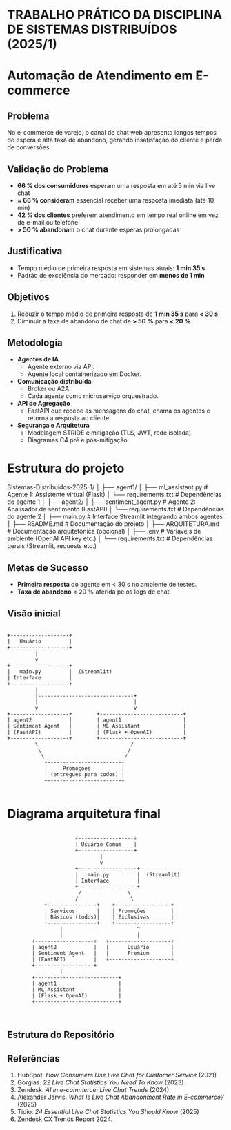 # TRABALHO PRÁTICO DA DISCIPLINA DE SISTEMAS DISTRIBUÍDOS (2025/1)

# Automação de Atendimento em E-commerce

## Problema

No e-commerce de varejo, o canal de chat web apresenta longos tempos de espera e alta taxa de abandono, gerando insatisfação do cliente e perda de conversões.

## Validação do Problema

- **66 % dos consumidores** esperam uma resposta em até 5 min via live chat
- **≈ 66 % consideram** essencial receber uma resposta imediata (até 10 min)
- **42 % dos clientes** preferem atendimento em tempo real online em vez de e-mail ou telefone
- **> 50 % abandonam** o chat durante esperas prolongadas

## Justificativa

- Tempo médio de primeira resposta em sistemas atuais: **1 min 35 s**
- Padrão de excelência do mercado: responder em **menos de 1 min**

## Objetivos

1. Reduzir o tempo médio de primeira resposta de **1 min 35 s** para **< 30 s**
2. Diminuir a taxa de abandono de chat de **> 50 %** para **< 20 %**

## Metodologia

- **Agentes de IA**
  - Agente externo via API.
  - Agente local containerizado em Docker.
- **Comunicação distribuída**
  - Broker ou A2A.
  - Cada agente como microserviço orquestrado.
- **API de Agregação**
  - FastAPI que recebe as mensagens do chat, chama os agentes e retorna a resposta ao cliente.
- **Segurança e Arquitetura**
  - Modelagem STRIDE e mitigação (TLS, JWT, rede isolada).
  - Diagramas C4 pré e pós-mitigação.


# Estrutura do projeto

Sistemas-Distribuidos-2025-1/
│
├── agent1/
│   ├── ml_assistant.py          # Agente 1: Assistente virtual (Flask)
│   └── requirements.txt         # Dependências do agente 1
│
├── agent2/
│   ├── sentiment_agent.py       # Agente 2: Analisador de sentimento (FastAPI)
│   └── requirements.txt         # Dependências do agente 2
│
├── main.py                      # Interface Streamlit integrando ambos agentes
│
├── README.md                    # Documentação do projeto
│
├── ARQUITETURA.md               # Documentação arquitetônica (opcional)
│
├── .env                         # Variáveis de ambiente (OpenAI API key etc.)
│
└── requirements.txt             # Dependências gerais (Streamlit, requests etc.)


## Metas de Sucesso

- **Primeira resposta** do agente em < 30 s no ambiente de testes.
- **Taxa de abandono** < 20 % aferida pelos logs de chat.


## Visão inicial

```plaintext

+-------------------+
|   Usuário         |
+-------------------+
         |
         v
+-------------------+
|   main.py         |  (Streamlit)
| Interface         |
+-------------------+
         |
         |-------------------------------+
         |                               |
         v                               v
+-------------------+        +---------------------------+
| agent2            |        | agent1                    |
| Sentiment Agent   |        | ML Assistant              |
| (FastAPI)         |        | (Flask + OpenAI)          |
+-------------------+        +---------------------------+
         \                              /
          \                            /
           \                          /
            +------------------------+
            |     Promoções          |
            | (entregues para todos) |
            +------------------------+


```

# Diagrama arquitetura final

```plaintext

                      +------------------+
                      | Usuário Comum    |
                      +------------------+
                              |
                              v
                      +-------------------+
                      |   main.py         |  (Streamlit)
                      | Interface         |
                      +-------------------+
                       /               \
                      /                 \
            +----------------+    +------------------+
            | Serviços       |    | Promoções        |
            | Básicos (todos)|    | Exclusivas       |
            +----------------+    +------------------+
                 |                        ^
                 |                        |
        +-------------------+   +--------------------+
        | agent2            |   |      Usuário       |
        | Sentiment Agent   |   |      Premium       |
        | (FastAPI)         |   +--------------------+
        +-------------------+
                 |
        +---------------------------+
        | agent1                    |
        | ML Assistant              |
        | (Flask + OpenAI)          |
        +---------------------------+

        
``` 




## Estrutura do Repositório

## Referências

1. HubSpot. _How Consumers Use Live Chat for Customer Service_ (2021)
2. Gorgias. _22 Live Chat Statistics You Need To Know_ (2023)
3. Zendesk. _AI in e-commerce: Live Chat Trends_ (2024)
4. Alexander Jarvis. _What Is Live Chat Abandonment Rate in E-commerce?_ (2025)
5. Tidio. _24 Essential Live Chat Statistics You Should Know_ (2025)
6. Zendesk CX Trends Report 2024.
